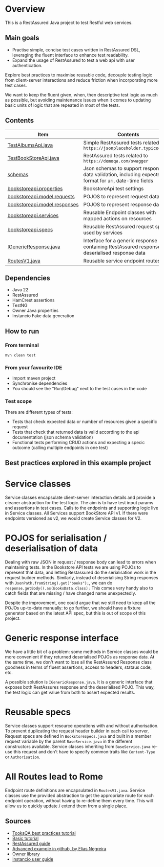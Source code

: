 # Overview

This is a RestAssured Java project to test Restful web services.

## Main goals
* Practise simple, concise test cases written in RestAssured DSL, leveraging the fluent interface to enhance test readability. 
* Expand the usage of RestAssured to test a web api with user authentication. 

Explore best practices to maximise reusable code, decouple testing logic from client-server interactions and reduce friction when incorporating more test cases.

We want to keep the fluent given, when, then descriptive test logic as much as possible, but avoiding maintenance issues when it comes to updating basic units of logic that are repeated in most of the tests.


## Contents


| **Item** | **Contents** |
| ---        | ---          |
|   [TestAlbumsApi.java](src/test/java/io/github/allioli/TestAlbumsApi.java) |    Simple RestAssured tests related to `https://jsonplaceholder.typicode.com`    |
|   [TestBookStoreApi.java](src/test/java/io/github/allioli/TestBookStoreApi.java) |   RestAssured tests related to `https://demoqa.com/swagger`    |
|   [schemas](src/test/resources/schemas/) |     Json schemas to support response data validation, including expected format for uri, date-time fields       |
|   [bookstoreapi.properties](src/test/resources/bookstoreapi.properties) |   BookstoreApi test settings      |
|   [bookstoreapi.model.requests](src/test/java/io/github/allioli/bookstoreapi/model/requests/) |   POJOS to represent request data        |
|   [bookstoreapi.model.responses](src/test/java/io/github/allioli/bookstoreapi/model/respponses/) |   POJOS to represent response data        |
|   [bookstoreapi.services](src/test/java/io/github/allioli/bookstoreapi/services/) |   Reusable Endpoint classes with mapped actions on resources        |
|   [bookstoreapi.specs](src/test/java/io/github/allioli/bookstoreapi/specs/) |   Reusable RestAssured request specs used by services        |
|   [IGenericResponse.java](src/test/java/io/github/allioli/bookstoreapi/IGenericResponse.java) |   Interface for a generic response containing RestAssured response and deserialised response data        |
|   [RoutesV1.java](src/test/java/io/github/allioli/bookstoreapi/RoutesV1.java) |   Reusable service endpoint routes        |

## Dependencies

- Java 22
- RestAssured
- HamCrest assertions
- TestNG
- Owner Java properties
- Instancio Fake data generation

## How to run
### From terminal
`mvn clean test`
### From your favourite IDE
- Import maven project
- Synchronise dependencies
- You should see the "Run/Debug" next to the test cases in the code

### Test scope
There are different types of tests:
* Tests that check expected data or number of resources given a specific request
* Tests that check that returned data is valid according to the api documentation (json schema validation)
* Functional tests performing CRUD actions and expecting a specic outcome (calling multiple endpoints in one test)
 

## Best practices explored in this example project

# Service classes 
Service classes encapsulate client-server interaction details and provide a cleaner abstraction for the test logic. The aim is to have test input params and assertions in test cases. Calls to the endpoints and supporting logic live in Service classes. All Services support BookStore API v1. If there were endpoints versioned as v2, we would create Service classes for V2.

# POJOS for serialisation / deserialisation of data
Dealing with raw JSON in request / response body can lead to errors when maintaining tests. In the Bookstore API tests we are using POJOs to represent that data, and letting Restassured do the serialisation work in the request builder methods. Similarly, instead of deserialising String responses with `JsonPath.fromString).get("books");`, we can do `response.getBody().as(BooksData.class);` This comes very handy also to catch fields that are missing / have changed name unexpectedly.

Despite the improvement, one could argue that we still need to keep all the POJOs up-to-date manually: to go further, we should have a fixture generator based on the latest API spec, but this is out of scope of this project.

# Generic response interface
We have a little bit of a problem: some methods in Service classes would be more convenient if they returned deserialised POJOs as response data. At the same time, we don't want to lose all the RestAssured Response class goodness in terms of fluent assertions, access to headers, stataus code, etc.

A possible solution is `IGenericResponse.java`. It is a generic interface that exposes both RestAssures response and the deserialised POJO. This way, the test logic can get value from both to assert expected results.

# Reusable specs
Service classes support resource operations with and without authorisation. To prevent duplicating the request header builder in each call to server, Request specs are defined in `BookstoreSpecs.java` and built in a member request variable by the parent `BaseService.java` in the different constructors available. Service classes inheriting from `BaseService.java` re-use this request and don't have to specify common traits like `Content-Type` or `Authorisation`.


# All Routes lead to Rome
Endpoint route definitions are encapsulated in `RoutesV1.java`. Service classes use the provided abstraction to get the appropriate route for each endpoint operation, without having to re-define them every time. This will allow us to quickly update / extend them from a single place.

 

## Sources
* [TooksQA best practices tutorial](https://www.toolsqa.com/rest-assured/api-documentation/)
* [Basic tutorial](hhttps://naodeng.medium.com/rest-assured-tutorial-building-a-rest-assured-interface-automation-test-program-from-0-to-1-aa8c3f98c6d2)
* [RestAssured guide](https://www.baeldung.com/rest-assured-tutorial)
* [Advanced example in github, by Elias Negreira](https://github.com/eliasnogueira/restassured-complete-basic-example/tree/main)
* [Owner library](https://matteobaccan.github.io/owner/)
* [Instancio user guide](https://www.instancio.org/user-guide/)







